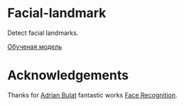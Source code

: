 # Facial-landmark
Detect facial landmarks.

[Обученая модель](https://drive.google.com/drive/folders/119C20dEhFUgPvlD3GuS5Xa0gf3Qg64J3) 
# Acknowledgements
Thanks for [Adrian Bulat](https://www.adrianbulat.com) fantastic works [Face Recognition](https://github.com/1adrianb/face-alignment).
